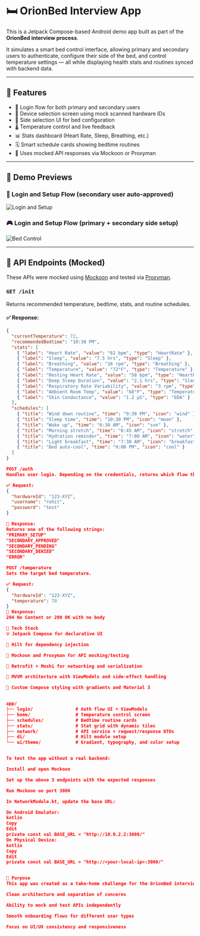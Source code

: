 # 🛏️ OrionBed Interview App

This is a Jetpack Compose-based Android demo app built as part of the **OrionBed interview process**.

It simulates a smart bed control interface, allowing primary and secondary users to authenticate, configure their side of the bed, and control temperature settings — all while displaying health stats and routines synced with backend data.

---

## 🚀 Features

- 🔐 Login flow for both primary and secondary users
- 👤 Device selection screen using mock scanned hardware IDs
- 🛌 Side selection UI for bed configuration
- 🌡️ Temperature control and live feedback
- 📊 Stats dashboard (Heart Rate, Sleep, Breathing, etc.)
- 🗓️ Smart schedule cards showing bedtime routines
- 🧪 Uses mocked API responses via Mockoon or Proxyman

---

## 📱 Demo Previews

### 🔐 Login and Setup Flow (secondary user auto-approved)
![Login and Setup](app/media/screen-20250705-233010.gif)

### 🎮 Login and Setup Flow (primary + secondary side setup)
![Bed Control](app/media/screen-20250705-233952.gif)

---

## 🔌 API Endpoints (Mocked)

These APIs were mocked using [Mockoon](https://mockoon.com/) and tested via [Proxyman](https://proxyman.io/).

### `GET /init`

Returns recommended temperature, bedtime, stats, and routine schedules.

#### ✅ Response:
```json
{
  "currentTemperature": 72,
  "recommendedBedtime": "10:30 PM",
  "stats": [
    { "label": "Heart Rate", "value": "62 bpm", "type": "HeartRate" },
    { "label": "Sleep", "value": "7.5 hrs", "type": "Sleep" },
    { "label": "Breathing", "value": "16 rpm", "type": "Breathing" },
    { "label": "Temperature", "value": "72°F", "type": "Temperature" },
    { "label": "Resting Heart Rate", "value": "58 bpm", "type": "HeartRate" },
    { "label": "Deep Sleep Duration", "value": "2.1 hrs", "type": "Sleep" },
    { "label": "Respiratory Rate Variability", "value": "3 rpm", "type": "Breathing" },
    { "label": "Ambient Room Temp", "value": "68°F", "type": "Temperature" },
    { "label": "Skin Conductance", "value": "1.2 µS", "type": "EDA" }
  ],
  "schedules": [
    { "title": "Wind down routine", "time": "9:30 PM", "icon": "wind" },
    { "title": "Sleep time", "time": "10:30 PM", "icon": "moon" },
    { "title": "Wake up", "time": "6:30 AM", "icon": "sun" },
    { "title": "Morning stretch", "time": "6:45 AM", "icon": "stretch" },
    { "title": "Hydration reminder", "time": "7:00 AM", "icon": "water" },
    { "title": "Light breakfast", "time": "7:30 AM", "icon": "breakfast" },
    { "title": "Bed auto-cool", "time": "9:00 PM", "icon": "cool" }
  ]
}

POST /auth
Handles user login. Depending on the credentials, returns which flow the user is in.

✅ Request:
{
  "hardwareId": "123-XYZ",
  "username": "rohit",
  "password": "test"
}

🔁 Response:
Returns one of the following strings:
"PRIMARY_SETUP"
"SECONDARY_APPROVED"
"SECONDARY_PENDING"
"SECONDARY_DENIED"
"ERROR"

POST /temperature
Sets the target bed temperature.

✅ Request:
{
  "hardwareId": "123-XYZ",
  "temperature": 70
}
🔁 Response:
204 No Content or 200 OK with no body

🧱 Tech Stack
💡 Jetpack Compose for declarative UI

🔐 Hilt for dependency injection

🧪 Mockoon and Proxyman for API mocking/testing

🚀 Retrofit + Moshi for networking and serialization

🧠 MVVM architecture with ViewModels and side-effect handling

🎨 Custom Compose styling with gradients and Material 3


app/
├── login/                # Auth flow UI + ViewModels
├── home/                 # Temperature control screen
├── schedules/            # Bedtime routine cards
├── stats/                # Stat grid with dynamic tiles
├── network/              # API service + request/response DTOs
├── di/                   # Hilt module setup
└── ui/theme/             # Gradient, typography, and color setup


To test the app without a real backend:

Install and open Mockoon

Set up the above 3 endpoints with the expected responses

Run Mockoon on port 3000

In NetworkModule.kt, update the base URL:

On Android Emulator:
kotlin
Copy
Edit
private const val BASE_URL = "http://10.0.2.2:3000/"
On Physical Device:
kotlin
Copy
Edit
private const val BASE_URL = "http://<your-local-ip>:3000/"


📌 Purpose
This app was created as a take-home challenge for the OrionBed interview process to demonstrate:

Clean architecture and separation of concerns

Ability to mock and test APIs independently

Smooth onboarding flows for different user types

Focus on UI/UX consistency and responsiveness






